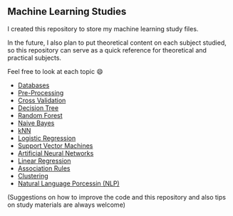 ## Machine Learning Studies

I created this repository to store my machine learning study files.

In the future, I also plan to put theoretical content on each subject studied, so this repository can serve as a quick reference for theoretical and practical subjects.

Feel free to look at each topic :smile:

* [Databases](https://github.com/guilhermelamb/Machine-Learning-Studies/tree/main/Databases)
* [Pre-Processing](https://github.com/guilhermelamb/Machine-Learning-Studies/tree/main/Pre-Processing)
* [Cross Validation](https://github.com/guilhermelamb/Machine-Learning-Studies/tree/main/Cross-Validation)
* [Decision Tree](https://github.com/guilhermelamb/Machine-Learning-Studies/tree/main/Decision%20Tree)
* [Random Forest](https://github.com/guilhermelamb/Machine-Learning-Studies/tree/main/Random-Forest)
* [Naive Bayes](https://github.com/guilhermelamb/Machine-Learning-Studies/tree/main/Naive%20Bayes)
* [kNN](https://github.com/guilhermelamb/Machine-Learning-Studies/tree/main/kNN)
* [Logistic Regression](https://github.com/guilhermelamb/Machine-Learning-Studies/tree/main/Logistic-Regression)
* [Support Vector Machines](https://github.com/guilhermelamb/Machine-Learning-Studies/tree/main/SVM)
* [Artificial Neural Networks](https://github.com/guilhermelamb/Machine-Learning-Studies/tree/main/Artificial-Neural-Networks)
* [Linear Regression](https://github.com/guilhermelamb/Machine-Learning-Studies/tree/main/Linear-Regression)
* [Association Rules](https://github.com/guilhermelamb/Machine-Learning-Studies/tree/main/Association-Rules)
* [Clustering](https://github.com/guilhermelamb/Machine-Learning-Studies/tree/main/Clustering)
* [Natural Language Porcessin (NLP)](https://github.com/guilhermelamb/Machine-Learning-Studies/tree/main/NLP)

(Suggestions on how to improve the code and this repository and also tips on study materials are always welcome)
